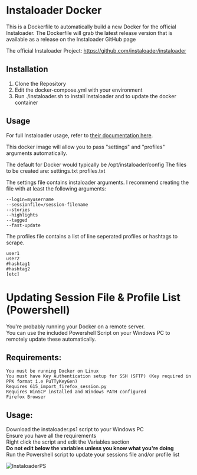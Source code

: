 # Instaloader Docker

This is a Dockerfile to automatically build a new Docker for the official Instaloader. 
The Dockerfile will grab the latest release version that is available as a release on the Instaloader GitHub page

The official Instaloader Project: https://github.com/instaloader/instaloader

## Installation
1. Clone the Repository
2. Edit the docker-compose.yml with your environment
3. Run ./instaloader.sh to install Instaloader and to update the docker container

## Usage

For full Instaloader usage, refer to [their documentation here](https://instaloader.github.io/index.html).

This docker image will allow you to pass "settings" and "profiles" arguments automatically. 

The default for Docker would typically be /opt/instaloader/config
The files to be created are:
    settings.txt
    profiles.txt

The settings file contains instaloader arguments. 
I recommend creating the file with at least the following arguments:

```
--login=myusername 
--sessionfile=/session-filename 
--stories
--highlights
--tagged
--fast-update
```

The profiles file contains a list of line seperated profiles or hashtags to scrape. 

```
user1
user2
#hashtag1
#hashtag2
[etc]
```

# Updating Session File & Profile List (Powershell)

You're probably running your Docker on a remote server.  
You can use the included Powershell Script on your Windows PC to remotely update these automatically.  

## Requirements:
```
You must be running Docker on Linux
You must have Key Authentication setup for SSH (SFTP) (Key required in PPK format i.e PuTTyKeyGen)
Requires 615_import_firefox_session.py
Requires WinSCP installed and Windows PATH configured
Firefox Browser
```

## Usage:

Download the instaloader.ps1 script to your Windows PC  
Ensure you have all the requirements  
Right click the script and edit the Variables section  
**Do not edit below the variables unless you know what you're doing**   
Run the Powershell script to update your sessions file and/or profile list  

![InstaloaderPS](https://i.imgur.com/CZYr9xf.png)
